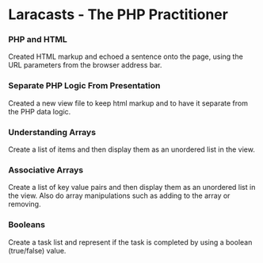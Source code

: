 # Laracasts - The PHP Practitioner

### PHP and HTML
Created HTML markup and echoed a sentence onto the page, using the URL parameters from the browser address bar.

### Separate PHP Logic From Presentation
Created a new view file to keep html markup and to have it separate from the PHP data logic.

### Understanding Arrays
Create a list of items and then display them as an unordered list in the view.

### Associative Arrays
Create a list of key value pairs and then display them as an unordered list in the view. Also do array manipulations such as adding to the array or removing.

### Booleans
Create a task list and represent if the task is completed by using a boolean (true/false) value.